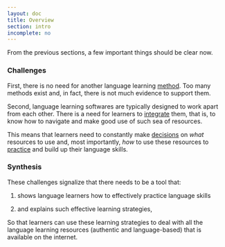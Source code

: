 ```yaml
---
layout: doc
title: Overview
section: intro
incomplete: no
---
```


From the previous sections, a few important things should be clear now.

### Challenges

First, there is no need for another language learning <a href="/docs/01-introduction/01-not-another-method.html">method</a>. Too many methods exist and, in fact, there is not much evidence to support them.

Second, language learning softwares are typically designed to work apart from each other. There is a need for learners to <a href="/docs/01-introduction/02-integration.html">integrate</a> them, that is, to know how to navigate and make good use of such sea of resources. 

This means that learners need to constantly make <a href="/docs/01-introduction/03-decision-making.html">decisions</a> on *what* resources to use and, most importantly, *how* to use these resources to <a href="/docs/01-introduction/04-practice.html">practice</a> and build up their language skills.

### Synthesis

These challenges signalize that there needs to be a tool that:

1. shows language learners how to effectively practice language skills

2. and explains such effective learning strategies,

So that learners can use these learning strategies to deal with all the language learning resources (authentic and language-based) that is available on the internet.